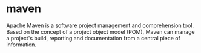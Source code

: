 # maven
Apache Maven is a software project management and comprehension tool. Based on the concept of a project object model (POM), Maven can manage a project's build, reporting and documentation from a central piece of information.
